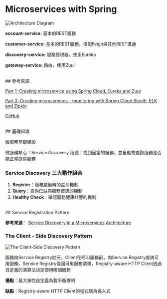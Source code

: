 # Microservices with Spring

![Architecture Diagram](https://github.com/HankLi0130/MicroservicesDemo/blob/master/diagram/architecture.png?raw=true)

**account-service:** 基本的REST服務

**customer-service:** 基本的REST服務，搭配Feign與其他REST溝通

**discovery-service:** 服務發現器，使用Eureka

**gateway-service:** 路由，使用Zuul

<br />
## 參考來源

[Part 1: Creating microservice using Spring Cloud, Eureka and Zuul](https://piotrminkowski.wordpress.com/2017/02/05/part-1-creating-microservice-using-spring-cloud-eureka-and-zuul/)

[Part 2: Creating microservices – monitoring with Spring Cloud Sleuth, ELK and Zipkin](https://piotrminkowski.wordpress.com/2017/04/05/part-2-creating-microservices-monitoring-with-spring-cloud-sleuth-elk-and-zipkin/)

[GitHub](https://github.com/piomin/sample-spring-microservices)

<br />
## 基礎知識

[微服務基礎建設](http://columns.chicken-house.net/2017/12/31/microservice9-servicediscovery/)

微服務核心：Service Discovery
用途：找到適當的服務，並自動檢查該服務是否能正常提供服務

### Service Discovery 三大動作組合

1. **Register**：服務啟動時的註冊機制
2. **Query**：查詢已註冊服務資訊的機制
3. **Healthy Check**：確認服務健康狀態的機制

<br />
## Service Registration Pattern

**參考來源**： [Service Discovery in a Microservices Architecture](https://www.nginx.com/blog/service-discovery-in-a-microservices-architecture/)

### The Client - Side Discovery Pattern

![The Client-Side Discovery Pattern](https://cdn-1.wp.nginx.com/wp-content/uploads/2016/04/Richardson-microservices-part4-2_client-side-pattern.png)

服務向Service Registry註冊，Client在呼叫服務前，向Service Registry查詢可用服務，Service Registry傳回可用服務清單，Registry-aware HTTP Client透過自定義的演算法決定使用哪個服務

**優點**：最大彈性自定義負載平衡機制

**缺點**：Registry-aware HTTP Client的程式碼為侵入式